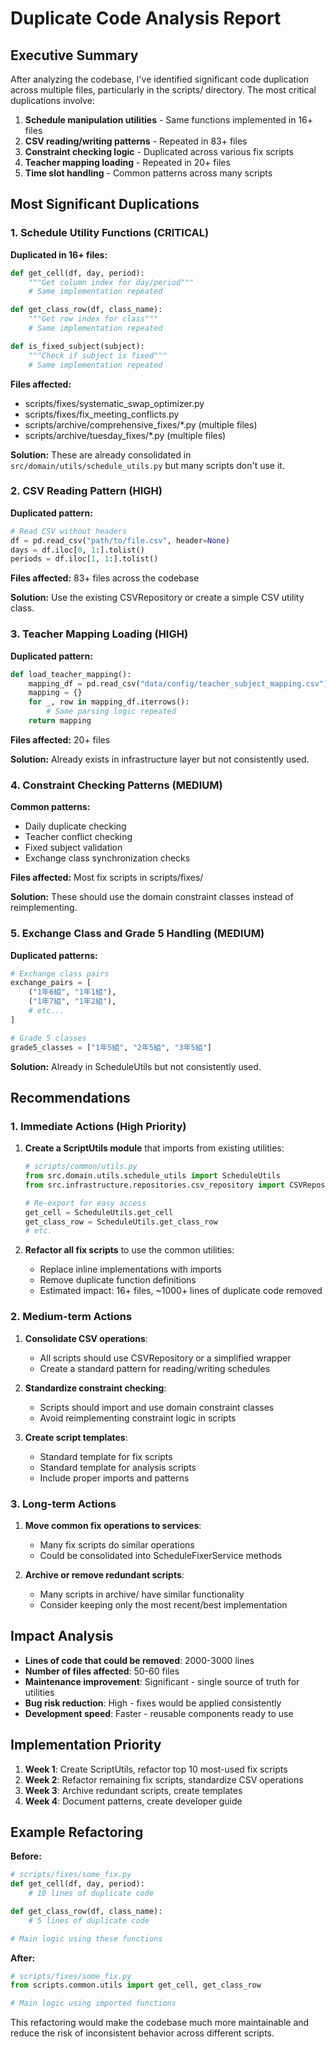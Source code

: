 # Duplicate Code Analysis Report

## Executive Summary

After analyzing the codebase, I've identified significant code duplication across multiple files, particularly in the scripts/ directory. The most critical duplications involve:

1. **Schedule manipulation utilities** - Same functions implemented in 16+ files
2. **CSV reading/writing patterns** - Repeated in 83+ files
3. **Constraint checking logic** - Duplicated across various fix scripts
4. **Teacher mapping loading** - Repeated in 20+ files
5. **Time slot handling** - Common patterns across many scripts

## Most Significant Duplications

### 1. Schedule Utility Functions (CRITICAL)

**Duplicated in 16+ files:**
```python
def get_cell(df, day, period):
    """Get column index for day/period"""
    # Same implementation repeated

def get_class_row(df, class_name):
    """Get row index for class"""
    # Same implementation repeated

def is_fixed_subject(subject):
    """Check if subject is fixed"""
    # Same implementation repeated
```

**Files affected:**
- scripts/fixes/systematic_swap_optimizer.py
- scripts/fixes/fix_meeting_conflicts.py
- scripts/archive/comprehensive_fixes/*.py (multiple files)
- scripts/archive/tuesday_fixes/*.py (multiple files)

**Solution:** These are already consolidated in `src/domain/utils/schedule_utils.py` but many scripts don't use it.

### 2. CSV Reading Pattern (HIGH)

**Duplicated pattern:**
```python
# Read CSV without headers
df = pd.read_csv("path/to/file.csv", header=None)
days = df.iloc[0, 1:].tolist()
periods = df.iloc[1, 1:].tolist()
```

**Files affected:** 83+ files across the codebase

**Solution:** Use the existing CSVRepository or create a simple CSV utility class.

### 3. Teacher Mapping Loading (HIGH)

**Duplicated pattern:**
```python
def load_teacher_mapping():
    mapping_df = pd.read_csv("data/config/teacher_subject_mapping.csv")
    mapping = {}
    for _, row in mapping_df.iterrows():
        # Same parsing logic repeated
    return mapping
```

**Files affected:** 20+ files

**Solution:** Already exists in infrastructure layer but not consistently used.

### 4. Constraint Checking Patterns (MEDIUM)

**Common patterns:**
- Daily duplicate checking
- Teacher conflict checking
- Fixed subject validation
- Exchange class synchronization checks

**Files affected:** Most fix scripts in scripts/fixes/

**Solution:** These should use the domain constraint classes instead of reimplementing.

### 5. Exchange Class and Grade 5 Handling (MEDIUM)

**Duplicated patterns:**
```python
# Exchange class pairs
exchange_pairs = [
    ("1年6組", "1年1組"),
    ("1年7組", "1年2組"),
    # etc...
]

# Grade 5 classes
grade5_classes = ["1年5組", "2年5組", "3年5組"]
```

**Solution:** Already in ScheduleUtils but not consistently used.

## Recommendations

### 1. Immediate Actions (High Priority)

1. **Create a ScriptUtils module** that imports from existing utilities:
   ```python
   # scripts/common/utils.py
   from src.domain.utils.schedule_utils import ScheduleUtils
   from src.infrastructure.repositories.csv_repository import CSVRepository
   
   # Re-export for easy access
   get_cell = ScheduleUtils.get_cell
   get_class_row = ScheduleUtils.get_class_row
   # etc.
   ```

2. **Refactor all fix scripts** to use the common utilities:
   - Replace inline implementations with imports
   - Remove duplicate function definitions
   - Estimated impact: 16+ files, ~1000+ lines of duplicate code removed

### 2. Medium-term Actions

1. **Consolidate CSV operations**:
   - All scripts should use CSVRepository or a simplified wrapper
   - Create a standard pattern for reading/writing schedules

2. **Standardize constraint checking**:
   - Scripts should import and use domain constraint classes
   - Avoid reimplementing constraint logic in scripts

3. **Create script templates**:
   - Standard template for fix scripts
   - Standard template for analysis scripts
   - Include proper imports and patterns

### 3. Long-term Actions

1. **Move common fix operations to services**:
   - Many fix scripts do similar operations
   - Could be consolidated into ScheduleFixerService methods

2. **Archive or remove redundant scripts**:
   - Many scripts in archive/ have similar functionality
   - Consider keeping only the most recent/best implementation

## Impact Analysis

- **Lines of code that could be removed**: 2000-3000 lines
- **Number of files affected**: 50-60 files
- **Maintenance improvement**: Significant - single source of truth for utilities
- **Bug risk reduction**: High - fixes would be applied consistently
- **Development speed**: Faster - reusable components ready to use

## Implementation Priority

1. **Week 1**: Create ScriptUtils, refactor top 10 most-used fix scripts
2. **Week 2**: Refactor remaining fix scripts, standardize CSV operations
3. **Week 3**: Archive redundant scripts, create templates
4. **Week 4**: Document patterns, create developer guide

## Example Refactoring

**Before:**
```python
# scripts/fixes/some_fix.py
def get_cell(df, day, period):
    # 10 lines of duplicate code

def get_class_row(df, class_name):
    # 5 lines of duplicate code

# Main logic using these functions
```

**After:**
```python
# scripts/fixes/some_fix.py
from scripts.common.utils import get_cell, get_class_row

# Main logic using imported functions
```

This refactoring would make the codebase much more maintainable and reduce the risk of inconsistent behavior across different scripts.